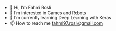 - 👋 Hi, I’m Fahmi Rosli
- 👀 I’m interested in Games and Robots
- 🌱 I’m currently learning Deep Learning with Keras
- 📫 How to reach me fahmi97.rosli@gmail.com

<!---
fahmi97rosli/fahmi97rosli is a ✨ special ✨ repository because its `README.md` (this file) appears on your GitHub profile.
You can click the Preview link to take a look at your changes.
--->
